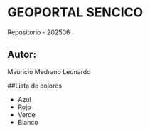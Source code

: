 # GEOPORTAL SENCICO
Repositorio - 202506

## Autor:
Mauricio Medrano Leonardo

##Lista de colores
- Azul
- Rojo
- Verde
- Blanco